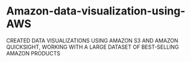 # Amazon-data-visualization-using-AWS
CREATED DATA VISUALIZATIONS USING AMAZON S3 AND AMAZON QUICKSIGHT, WORKING WITH A LARGE DATASET OF BEST-SELLING AMAZON PRODUCTS
